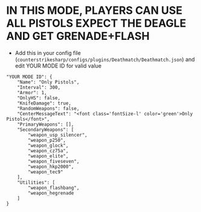<h1>IN THIS MODE, PLAYERS CAN USE ALL PISTOLS EXPECT THE DEAGLE AND GET GRENADE+FLASH</h1>

- Add this in your config file (`counterstrikesharp/configs/plugins/Deathmatch/Deathmatch.json`) and edit YOUR MODE ID for valid value
```
"YOUR MODE ID": {
    "Name": "Only Pistols",
    "Interval": 300,
    "Armor": 1,
    "OnlyHS": false,
    "KnifeDamage": true,
    "RandomWeapons": false,
    "CenterMessageText": "<font class='fontSize-l' color='green'>Only Pistols</font>",
    "PrimaryWeapons": [],
    "SecondaryWeapons": [
        "weapon_usp_silencer",
        "weapon_p250",
        "weapon_glock",
        "weapon_cz75a",
        "weapon_elite",
        "weapon_fiveseven",
        "weapon_hkp2000",
        "weapon_tec9"
    ],
    "Utilities": [
        "weapon_flashbang",
        "weapon_hegrenade
    ]
}
```

